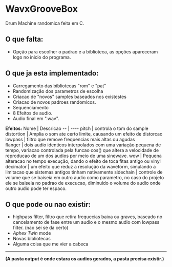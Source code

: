 # WavxGrooveBox
 Drum Machine randomica feita em C.

## O que falta:
- Opção para escolher o padrao e a biblioteca, as opções apareceram logo no inicio do programa.

## O que ja esta implementado:
- Carregamento das bibliotecas "rom" e "pat"
- Randomização dos parametros de escolha
- Criacao de "novos" samples baseados nos existestes
- Criacao de novos padroes randomicos.
- Sequenciamento
- 8 Efeitos de audio.
- Audio final em ".wav".

**Efeitos:**
Nome | Descricao 
-- | ---- 
pitch | controla o tom do sample  
distortion | Amplia o som ate certo limite, causando um efeito de distorcao
lowpass | filtro que remove frequencias mais altas ou agudas    
flanger | dois audio identicos interpolados com uma variação pequena de tempo, variacao controlada pela funcao cos() que altera a velocidade de reproducao de um dos audios por meio de uma sinewave.
wow | Pequena alteracao no tempo execução, dando o efeito de toca fitas antigo ou vinyl
decimator | um efeito que reduz a resolução da waveform, simulando a limitacao que sistemas antigos tinham nativamente
sidechain | controle de volume que se baiseia em outro audio como parametro, no caso do projeto ele se baiseia no padrao de execucao, diminuido o volume do audio onde outro audio pode ter espaco.

## O que pode ou nao existir:
- highpass filter, filtro que retira frequecias baixa ou graves, baseado no cancelamento de fase entre um audio e o mesmo audio com lowpass filter. (nao sei se da certo)
- *Aphex Twin* mode
- Novas bibliotecas
- Alguma coisa que me vier a cabeca
---
**(A pasta output é onde estara os audios gerados, a pasta precisa existir.)**

